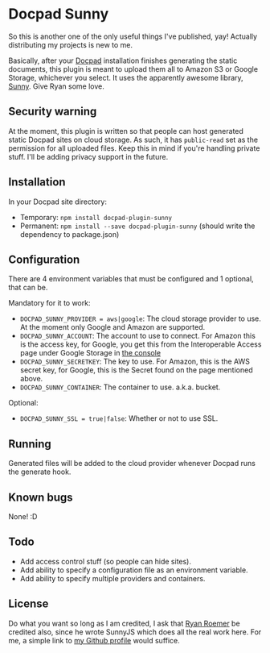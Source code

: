 # Docpad Sunny

So this is another one of the only useful things I've published, yay! Actually distributing my projects is new to me.

Basically, after your [Docpad](https://github.com/bevry/docpad) installation finishes generating the static documents, this plugin is meant to upload them all to Amazon S3 or Google Storage, whichever you select. It uses the apparently awesome library, [Sunny](https://github.com/ryan-roemer/node-sunny). Give Ryan some love.

## Security warning

At the moment, this plugin is written so that people can host generated static Docpad sites on cloud storage. As such, it has `public-read` set as the permission for all uploaded files. Keep this in mind if you're handling private stuff. I'll be adding privacy support in the future.

## Installation

In your Docpad site directory:

- Temporary: `npm install docpad-plugin-sunny`
- Permanent: `npm install --save docpad-plugin-sunny` (should write the dependency to package.json)

## Configuration

There are 4 environment variables that must be configured and 1 optional, that can be.

Mandatory for it to work:

- `DOCPAD_SUNNY_PROVIDER = aws|google`: The cloud storage provider to use. At the moment only Google and Amazon are supported.
- `DOCPAD_SUNNY_ACCOUNT`: The account to use to connect. For Amazon this is the access key, for Google, you get this from the Interoperable Access page under Google Storage in [the console](https://code.google.com/apis/console/)
- `DOCPAD_SUNNY_SECRETKEY`: The key to use. For Amazon, this is the AWS secret key, for Google, this is the Secret found on the page mentioned above.
- `DOCPAD_SUNNY_CONTAINER`: The container to use. a.k.a. bucket.

Optional:

- `DOCPAD_SUNNY_SSL = true|false`: Whether or not to use SSL.

## Running

Generated files will be added to the cloud provider whenever Docpad runs the generate hook.

## Known bugs

None! :D

## Todo

- Add access control stuff (so people can hide sites).
- Add ability to specify a configuration file as an environment variable.
- Add ability to specify multiple providers and containers.

## License

Do what you want so long as I am credited, I ask that [Ryan Roemer](https://github.com/ryan-roemer) be credited also, since he wrote SunnyJS which does all the real work here. For me, a simple link to [my Github profile](https://github.com/bobobo1618) would suffice.
